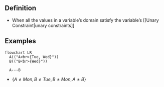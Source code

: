 ## Definition

- When all the values in a variable’s domain satisfy the variable’s [[Unary Constraint|unary constraints]]

## Examples

```mermaid
flowchart LR
  A(("A<br>{Tue, Wed}"))
  B(("B<br>{Wed}"))

  A---B
```

- $\{A\ne Mon,B\ne Tue,B\ne Mon,A\ne B\}$